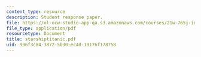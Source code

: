 ```yaml
---
content_type: resource
description: Student response paper.
file: https://ol-ocw-studio-app-qa.s3.amazonaws.com/courses/21w-765j-interactive-and-non-linear-narrative-theory-and-practice-spring-2004/996f3c8438725b30ec4d19176f178758_starshiptitanic.pdf
file_type: application/pdf
resourcetype: Document
title: starshiptitanic.pdf
uid: 996f3c84-3872-5b30-ec4d-19176f178758
---
```

